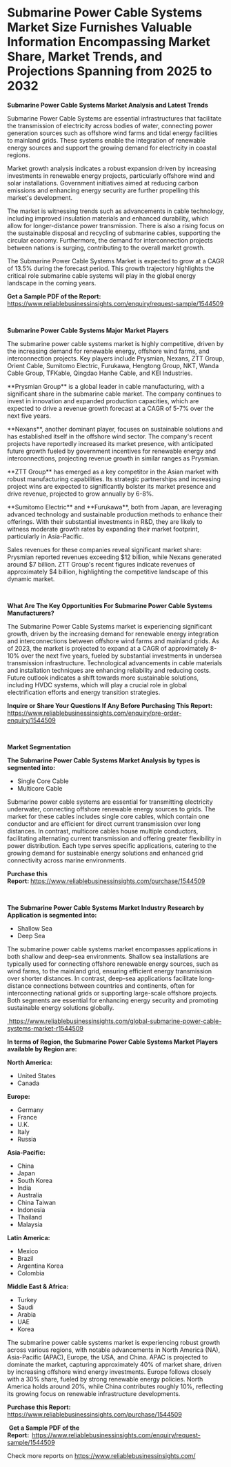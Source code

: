 <p><h1>Submarine Power Cable Systems Market Size Furnishes Valuable Information Encompassing Market Share, Market Trends, and Projections Spanning from 2025 to 2032</h1></p><p><strong>Submarine Power Cable Systems Market Analysis and Latest Trends</strong></p>
<p><p>Submarine Power Cable Systems are essential infrastructures that facilitate the transmission of electricity across bodies of water, connecting power generation sources such as offshore wind farms and tidal energy facilities to mainland grids. These systems enable the integration of renewable energy sources and support the growing demand for electricity in coastal regions. </p><p>Market growth analysis indicates a robust expansion driven by increasing investments in renewable energy projects, particularly offshore wind and solar installations. Government initiatives aimed at reducing carbon emissions and enhancing energy security are further propelling this market's development. </p><p>The market is witnessing trends such as advancements in cable technology, including improved insulation materials and enhanced durability, which allow for longer-distance power transmission. There is also a rising focus on the sustainable disposal and recycling of submarine cables, supporting the circular economy. Furthermore, the demand for interconnection projects between nations is surging, contributing to the overall market growth. </p><p>The Submarine Power Cable Systems Market is expected to grow at a CAGR of 13.5% during the forecast period. This growth trajectory highlights the critical role submarine cable systems will play in the global energy landscape in the coming years.</p></p>
<p><strong>Get a Sample PDF of the Report:&nbsp;</strong> <a href="https://www.reliablebusinessinsights.com/enquiry/request-sample/1544509?utm_campaign=2255&utm_medium=2&utm_source=Github&utm_content=ia&utm_term=11032025&utm_id=submarine-power-cable-systems">https://www.reliablebusinessinsights.com/enquiry/request-sample/1544509</a></p>
<p>&nbsp;</p>
<p><strong>Submarine Power Cable Systems Major Market Players</strong></p>
<p><p>The submarine power cable systems market is highly competitive, driven by the increasing demand for renewable energy, offshore wind farms, and interconnection projects. Key players include Prysmian, Nexans, ZTT Group, Orient Cable, Sumitomo Electric, Furukawa, Hengtong Group, NKT, Wanda Cable Group, TFKable, Qingdao Hanhe Cable, and KEI Industries.</p><p>**Prysmian Group** is a global leader in cable manufacturing, with a significant share in the submarine cable market. The company continues to invest in innovation and expanded production capacities, which are expected to drive a revenue growth forecast at a CAGR of 5-7% over the next five years.</p><p>**Nexans**, another dominant player, focuses on sustainable solutions and has established itself in the offshore wind sector. The company's recent projects have reportedly increased its market presence, with anticipated future growth fueled by government incentives for renewable energy and interconnections, projecting revenue growth in similar ranges as Prysmian.</p><p>**ZTT Group** has emerged as a key competitor in the Asian market with robust manufacturing capabilities. Its strategic partnerships and increasing project wins are expected to significantly bolster its market presence and drive revenue, projected to grow annually by 6-8%.</p><p>**Sumitomo Electric** and **Furukawa**, both from Japan, are leveraging advanced technology and sustainable production methods to enhance their offerings. With their substantial investments in R&D, they are likely to witness moderate growth rates by expanding their market footprint, particularly in Asia-Pacific.</p><p>Sales revenues for these companies reveal significant market share: Prysmian reported revenues exceeding $12 billion, while Nexans generated around $7 billion. ZTT Group's recent figures indicate revenues of approximately $4 billion, highlighting the competitive landscape of this dynamic market.</p></p>
<p>&nbsp;</p>
<p><strong>What Are The Key Opportunities For Submarine Power Cable Systems Manufacturers?</strong></p>
<p><p>The Submarine Power Cable Systems market is experiencing significant growth, driven by the increasing demand for renewable energy integration and interconnections between offshore wind farms and mainland grids. As of 2023, the market is projected to expand at a CAGR of approximately 8-10% over the next five years, fueled by substantial investments in undersea transmission infrastructure. Technological advancements in cable materials and installation techniques are enhancing reliability and reducing costs. Future outlook indicates a shift towards more sustainable solutions, including HVDC systems, which will play a crucial role in global electrification efforts and energy transition strategies.</p></p>
<p><strong>Inquire or Share Your Questions If Any Before Purchasing This Report:</strong> <a href="https://www.reliablebusinessinsights.com/enquiry/pre-order-enquiry/1544509?utm_campaign=2255&utm_medium=2&utm_source=Github&utm_content=ia&utm_term=11032025&utm_id=submarine-power-cable-systems">https://www.reliablebusinessinsights.com/enquiry/pre-order-enquiry/1544509</a></p>
<p>&nbsp;</p>
<p><strong>Market Segmentation</strong></p>
<p><strong>The Submarine Power Cable Systems Market Analysis by types is segmented into:</strong></p>
<p><ul><li>Single Core Cable</li><li>Multicore Cable</li></ul></p>
<p><p>Submarine power cable systems are essential for transmitting electricity underwater, connecting offshore renewable energy sources to grids. The market for these cables includes single core cables, which contain one conductor and are efficient for direct current transmission over long distances. In contrast, multicore cables house multiple conductors, facilitating alternating current transmission and offering greater flexibility in power distribution. Each type serves specific applications, catering to the growing demand for sustainable energy solutions and enhanced grid connectivity across marine environments.</p></p>
<p><strong>Purchase this Report:&nbsp;</strong><a href="https://www.reliablebusinessinsights.com/purchase/1544509?utm_campaign=2255&utm_medium=2&utm_source=Github&utm_content=ia&utm_term=11032025&utm_id=submarine-power-cable-systems">https://www.reliablebusinessinsights.com/purchase/1544509</a></p>
<p>&nbsp;</p>
<p><strong>The Submarine Power Cable Systems Market Industry Research by Application is segmented into:</strong></p>
<p><ul><li>Shallow Sea</li><li>Deep Sea</li></ul></p>
<p><p>The submarine power cable systems market encompasses applications in both shallow and deep-sea environments. Shallow sea installations are typically used for connecting offshore renewable energy sources, such as wind farms, to the mainland grid, ensuring efficient energy transmission over shorter distances. In contrast, deep-sea applications facilitate long-distance connections between countries and continents, often for interconnecting national grids or supporting large-scale offshore projects. Both segments are essential for enhancing energy security and promoting sustainable energy solutions globally.</p></p>
<p><a href="https://www.reliablebusinessinsights.com/global-submarine-power-cable-systems-market-r1544509?utm_campaign=2255&utm_medium=2&utm_source=Github&utm_content=ia&utm_term=11032025&utm_id=submarine-power-cable-systems">&nbsp;https://www.reliablebusinessinsights.com/global-submarine-power-cable-systems-market-r1544509</a></p>
<p><strong>In terms of Region, the Submarine Power Cable Systems Market Players available by Region are:</strong></p>
<p>
    <p> <strong> North America: </strong>
        <ul>
            <li>United States</li>
            <li>Canada</li>
        </ul>
        </p> 
    <p> <strong> Europe: </strong>
        <ul>
            <li>Germany</li>
            <li>France</li>
            <li>U.K.</li>
            <li>Italy</li>
            <li>Russia</li>
        </ul>
        </p> 
    <p> <strong> Asia-Pacific: </strong>
        <ul>
            <li>China</li>
            <li>Japan</li>
            <li>South Korea</li>
            <li>India</li>
            <li>Australia</li>
            <li>China Taiwan</li>
            <li>Indonesia</li>
            <li>Thailand</li>
            <li>Malaysia</li>
        </ul>
        </p> 
    <p> <strong> Latin America: </strong>
        <ul>
            <li>Mexico</li>
            <li>Brazil</li>
            <li>Argentina Korea</li>
            <li>Colombia</li>
        </ul>
        </p> 
    <p> <strong> Middle East & Africa: </strong>
        <ul>
            <li>Turkey</li>
            <li>Saudi</li>
            <li>Arabia</li>
            <li>UAE</li>
            <li>Korea</li>
        </ul>
    </p>
    </p>
<p><p>The submarine power cable systems market is experiencing robust growth across various regions, with notable advancements in North America (NA), Asia-Pacific (APAC), Europe, the USA, and China. APAC is projected to dominate the market, capturing approximately 40% of market share, driven by increasing offshore wind energy investments. Europe follows closely with a 30% share, fueled by strong renewable energy policies. North America holds around 20%, while China contributes roughly 10%, reflecting its growing focus on renewable infrastructure developments.</p></p>
<p><strong>Purchase this Report: </strong><a href="https://www.reliablebusinessinsights.com/purchase/1544509?utm_campaign=2255&utm_medium=2&utm_source=Github&utm_content=ia&utm_term=11032025&utm_id=submarine-power-cable-systems">https://www.reliablebusinessinsights.com/purchase/1544509</a></p>
<p>&nbsp;<strong>Get a Sample PDF of the Report:&nbsp;&nbsp;</strong><a href="https://www.reliablebusinessinsights.com/enquiry/request-sample/1544509?utm_campaign=2255&utm_medium=2&utm_source=Github&utm_content=ia&utm_term=11032025&utm_id=submarine-power-cable-systems">https://www.reliablebusinessinsights.com/enquiry/request-sample/1544509</a></p>
<p><strong></strong></p>
<p>Check more reports on <a href="https://www.reliablebusinessinsights.com/?utm_campaign=2255&utm_medium=2&utm_source=Github&utm_content=ia&utm_term=11032025&utm_id=submarine-power-cable-systems">https://www.reliablebusinessinsights.com/</a></p>